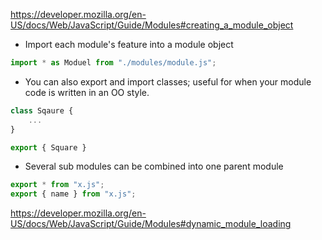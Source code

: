 
https://developer.mozilla.org/en-US/docs/Web/JavaScript/Guide/Modules#creating_a_module_object

- Import each module's feature into a module object
```javascript
import * as Moduel from "./modules/module.js";
```

- You can also export and import classes; useful for when your module code is written in an OO style.
```javascript
class Sqaure {
	...
}

export { Square }
```

- Several sub modules can be combined into one parent module
```javascript
export * from "x.js";
export { name } from "x.js";
```

https://developer.mozilla.org/en-US/docs/Web/JavaScript/Guide/Modules#dynamic_module_loading
